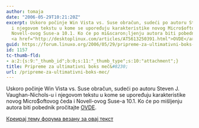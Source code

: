 ```yaml
---
author: tomaja
date: "2006-05-29T10:21:20Z"
excerpt: Uskoro počinje Win Vista vs. Suse obračun, sudeći po autoru Steven J. Vaughan-Nichols-u
  i njegovom tekstu u kome se upoređuju karakteristike novog Micro$oftovog čeda i
  Novell-ovog Suse-a 10.1. Ko će po mi&scaron;ljenju autora biti pobednik pročitajte
  <a href="http://desktoplinux.com/articles/AT5613250391.html">OVDE</a>.
guid: https://forum.linuxo.org/2006/05/29/pripreme-za-ultimativni-boks-mec/
id: 1157
tc-thumb-fld:
- a:2:{s:9:"_thumb_id";b:0;s:11:"_thumb_type";s:10:"attachment";}
title: Pripreme za ultimativni boks meč&#8230;
url: /pripreme-za-ultimativni-boks-mec/
---
```

Uskoro počinje Win Vista vs. Suse obračun, sudeći po autoru Steven J. Vaughan-Nichols-u i njegovom tekstu u kome se upoređuju karakteristike novog Micro$oftovog čeda i Novell-ovog Suse-a 10.1. Ko će po mi&scaron;ljenju autora biti pobednik pročitajte [OVDE](http://desktoplinux.com/articles/AT5613250391.html).<!--break-->

[Креирај тему форума везану за овај текст](https://linuxo.org/nova-tema-na-forumu/?se_pid=1157)